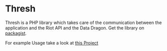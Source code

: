 <h1>Thresh</h1>

Thresh is a PHP library which takes care of the communication between the application and the Riot API and the Data Dragon. Get the library on [packagist](https://packagist.org/packages/petersil98/thresh).

For example Usage take a look at [this Project](https://github.com/Petersil1998/Thresh-Example)
